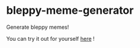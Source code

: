 # bleppy-meme-generator

Generate bleppy memes!

You can try it out for yourself [here](https://sullivown.github.io/bleppy-meme-generator/]) !
